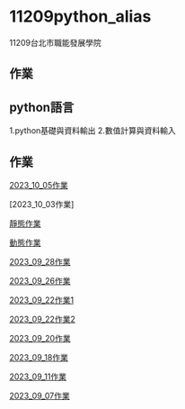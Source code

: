 # 11209python_alias

11209台北市職能發展學院
## 作業

## python語言
1.python基礎與資料輸出
2.數值計算與資料輸入

## 作業


[2023_10_05作業](https://github.com/aliasting/1005hw)


[2023_10_03作業]

[靜態作業](https://github.com/aliasting/hw1003)

[動態作業](https://github.com/aliasting/1003hw_venv)

[2023_09_28作業](https://github.com/aliasting/11209python_alias/blob/main/lesson12_2%E4%BD%9C%E6%A5%AD.py)


[2023_09_26作業](https://github.com/aliasting/11209python_alias/blob/main/20230926%E4%BD%9C%E6%A5%AD.ipynb)

[2023_09_22作業1](https://github.com/aliasting/11209python_alias/blob/main/lesson8_%E4%BD%9C%E6%A5%AD.ipynb)

[2023_09_22作業2](https://github.com/aliasting/11209python_alias/blob/main/lesson9_3%E4%BD%9C%E6%A5%AD.ipynb)

[2023_09_20作業](https://github.com/aliasting/11209python_alias/blob/main/lesson7_2.ipynb)

[2023_09_18作業](https://github.com/aliasting/11209python_alias/blob/main/lesson6_2.ipynb)

[2023_09_11作業](https://github.com/aliasting/11209python_alias/tree/main/2023_09_11%E4%BD%9C%E6%A5%AD)

[2023_09_07作業](https://github.com/aliasting/11209python_alias/tree/main/2023_09_07%E4%BD%9C%E6%A5%AD)

